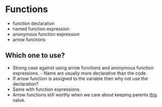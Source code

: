 # Functions

- function declaration
- named function expression
- anonymous function expression
- arrow functions

## Which one to use?

- Strong case against using arrow functions and anonymous function expressions. - Name are usually more declarative than the code.
- If arrow function is assigned to the variable then why not use the declaration?
- Same with function expressions.
- Arrow functions still worthy when we care about keeping parents [this](./objects/this.md) value.

